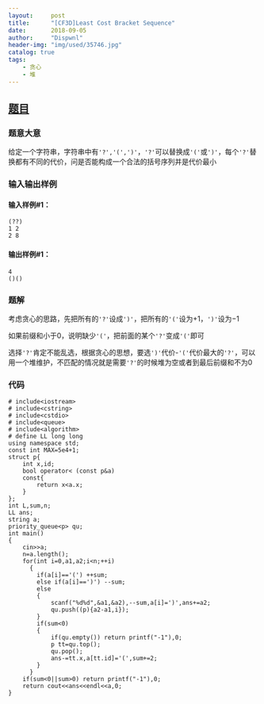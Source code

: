 ```yaml
---
layout:     post
title:      "[CF3D]Least Cost Bracket Sequence"
date:       2018-09-05
author:     "Dispwnl"
header-img: "img/used/35746.jpg"
catalog: true
tags:
    - 贪心
    - 堆
---
```

## [题目](http://codeforces.com/problemset/problem/3/D)
### 题意大意
给定一个字符串，字符串中有<code>'?','(',')'</code>，<code>'?'</code>可以替换成<code>'('</code>或<code>')'</code>，每个<code>'?'</code>替换都有不同的代价，问是否能构成一个合法的括号序列并是代价最小

### 输入输出样例
#### 输入样例#1： 
```
(??)
1 2
2 8
```
#### 输出样例#1： 
```
4
()()
```
### 题解
考虑贪心的思路，先把所有的<code>'?'</code>设成<code>')'</code>，把所有的<code>'('</code>设为$+1$，<code>')'</code>设为$-1$

如果前缀和小于0，说明缺少<code>'('</code>，把前面的某个<code>'?'</code>变成<code>'('</code>即可

选择<code>'?'</code>肯定不能乱选，根据贪心的思想，要选<code>')'</code>代价-<code>'('</code>代价最大的<code>'?'</code>，可以用一个堆维护，不匹配的情况就是需要<code>'?'</code>的时候堆为空或者到最后前缀和不为0

### 代码
```
# include<iostream>
# include<cstring>
# include<cstdio>
# include<queue>
# include<algorithm>
# define LL long long
using namespace std;
const int MAX=5e4+1;
struct p{
	int x,id;
	bool operator< (const p&a)
	const{
		return x<a.x;
	}
};
int L,sum,n;
LL ans;
string a;
priority_queue<p> qu;
int main()
{
	cin>>a;
	n=a.length();
	for(int i=0,a1,a2;i<n;++i)
	  {
	  	if(a[i]=='(') ++sum;
	  	else if(a[i]==')') --sum;
	  	else
	  	{
	  		scanf("%d%d",&a1,&a2),--sum,a[i]=')',ans+=a2;
	  		qu.push((p){a2-a1,i});
		}
		if(sum<0)
		{
			if(qu.empty()) return printf("-1"),0;
			p tt=qu.top();
			qu.pop();
			ans-=tt.x,a[tt.id]='(',sum+=2;
		}
	  }
	if(sum<0||sum>0) return printf("-1"),0;
	return cout<<ans<<endl<<a,0;
}
```

